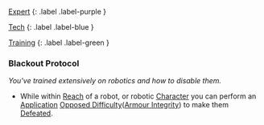
[Expert](Game/Advancement-List?Expert=true)
{: .label .label-purple }

[Tech](Game/Tech)
{: .label .label-blue }

[Training](Game/Advancement-List?Training=true)
{: .label .label-green }
### Blackout Protocol
*You've trained extensively on robotics and how to disable them.*
* While within [Reach](Game/Core/Movement#Reach) of a robot, or robotic [Character](Game/Core/Terminology#Character) you can perform an [Application](Game/Core/Intelligence#Application) [Opposed Difficulty](Game/Core/Skills#Opposed%20Difficulty)([Armour Integrity](Game/Core/Armour#Armour%20Integrity)) to make them [Defeated](Game/Core/Effects#Defeated).

